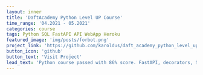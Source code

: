 ```yaml
---
layout: inner
title: 'DaftAcademy Python Level UP Course'
time_range: '04.2021 - 05.2021'
categories: course
tags: Python SQL FastAPI API WebApp Heroku
featured_image: 'img/posts/forbot.png'
project_link: 'https://github.com/karoldus/daft_academy_python_level_up'
button_icon: 'github'
button_text: 'Visit Project'
lead_text: 'Python course passed with 86% score. FastAPI, decorators, SQLite, SQLAlchemy and Asyncio.'
---
```

